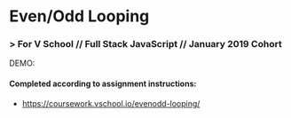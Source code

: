 # Even/Odd Looping
### > For V School // Full Stack JavaScript // January 2019 Cohort

DEMO: 

#### Completed according to assignment instructions: 
- https://coursework.vschool.io/evenodd-looping/
